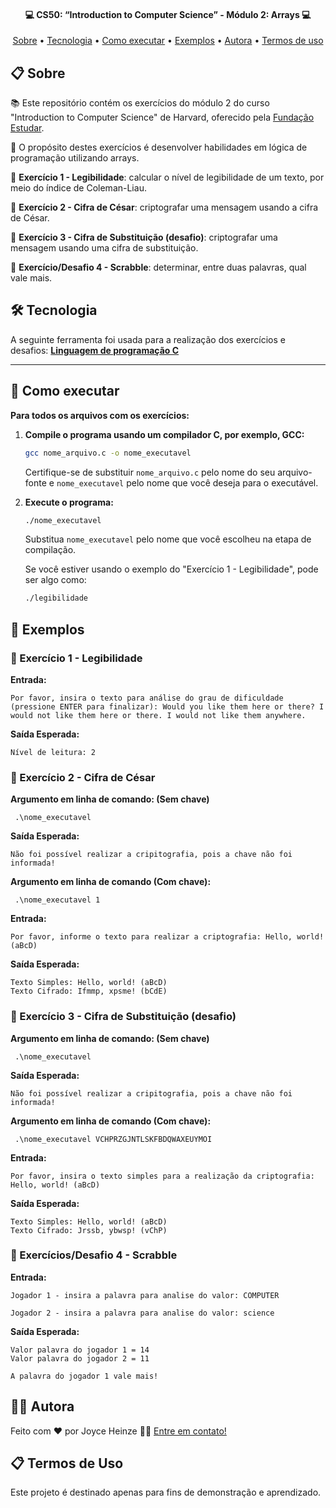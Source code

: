 <h4 align="center"> 
	💻 CS50: “Introduction to Computer Science” - Módulo 2: Arrays 💻
</h4>

<p align="center">
 <a href="#sobre">Sobre</a> •
 <a href="#tecnologia">Tecnologia</a> • 
 <a href="#executar">Como executar</a> • 
 <a href="#exemplos">Exemplos</a> • 
 <a href="#autora">Autora</a> • 
 <a href="#termos">Termos de uso</a>
</p>

## <a name ="sobre"></a>📋 Sobre

📚 Este repositório contém os exercícios do módulo 2 do curso "Introduction to Computer Science" de Harvard, oferecido pela [Fundação Estudar](https://perfil.napratica.org.br/e).

🎯 O propósito destes exercícios é desenvolver habilidades em lógica de programação utilizando arrays. 

📌 **Exercício 1 - Legibilidade**: calcular o nível de legibilidade de um texto, por meio do índice de Coleman-Liau.

📌 **Exercício 2 - Cifra de César**: criptografar uma mensagem usando a cifra de César.

📌 **Exercício 3 - Cifra de Substituição (desafio)**: criptografar uma mensagem usando uma cifra de substituição.

📌 **Exercício/Desafio 4 - Scrabble**: determinar, entre duas palavras, qual vale mais.

##  <a name="tecnologia"></a>🛠 Tecnologia

A seguinte ferramenta foi usada para a realização dos exercícios e desafios: **[Linguagem de programação C](https://devdocs.io/c/)**
  
---

## 🚀 <a name="executar"></a>Como executar

**Para todos os arquivos com os exercícios:**

1. **Compile o programa usando um compilador C, por exemplo, GCC:**
    ```bash
    gcc nome_arquivo.c -o nome_executavel
    ```

    Certifique-se de substituir `nome_arquivo.c` pelo nome do seu arquivo-fonte e `nome_executavel` pelo nome que você deseja para o executável.

2. **Execute o programa:**
    ```bash
    ./nome_executavel
    ```
    Substitua `nome_executavel` pelo nome que você escolheu na etapa de compilação.

    Se você estiver usando o exemplo do "Exercício 1 - Legibilidade", pode ser algo como:
    ```bash
    ./legibilidade
    ```

## 🧪 <a name="exemplos"></a>Exemplos

### 📑 Exercício 1 - Legibilidade

**Entrada:**
```plaintext
Por favor, insira o texto para análise do grau de dificuldade (pressione ENTER para finalizar): Would you like them here or there? I would not like them here or there. I would not like them anywhere.
```

**Saída Esperada:**
```plaintext
Nível de leitura: 2
```

### 📑 Exercício 2 - Cifra de César

**Argumento em linha de comando: (Sem chave)**

```plaintext
 .\nome_executavel
```

**Saída Esperada:**
```plaintext
Não foi possível realizar a cripitografia, pois a chave não foi informada!
```

**Argumento em linha de comando (Com chave):**

```plaintext
 .\nome_executavel 1
```

**Entrada:**
```plaintext
Por favor, informe o texto para realizar a criptografia: Hello, world! (aBcD)
```

**Saída Esperada:**
```plaintext
Texto Simples: Hello, world! (aBcD)
Texto Cifrado: Ifmmp, xpsme! (bCdE)
```

### 📑 Exercício 3 - Cifra de Substituição (desafio)

**Argumento em linha de comando: (Sem chave)**

```plaintext
 .\nome_executavel
```

**Saída Esperada:**
```plaintext
Não foi possível realizar a cripitografia, pois a chave não foi informada!
```

**Argumento em linha de comando (Com chave):**

```plaintext
 .\nome_executavel VCHPRZGJNTLSKFBDQWAXEUYMOI
```

**Entrada:**
```plaintext
Por favor, insira o texto simples para a realização da criptografia: Hello, world! (aBcD) 
```

**Saída Esperada:**
```plaintext
Texto Simples: Hello, world! (aBcD)
Texto Cifrado: Jrssb, ybwsp! (vChP)
```

### 📑 Exercícios/Desafio 4 - Scrabble

**Entrada:**
```plaintext
Jogador 1 - insira a palavra para analise do valor: COMPUTER

Jogador 2 - insira a palavra para analise do valor: science
```

**Saída Esperada:**
```plaintext
Valor palavra do jogador 1 = 14  
Valor palavra do jogador 2 = 11  

A palavra do jogador 1 vale mais!
```

## <a name="autora"></a>👩‍💻 Autora

Feito com ❤️ por Joyce Heinze 👋🏽 [Entre em contato!](mailto:joyceheinze@ufrrj.br)

## <a name="termos"></a>📋 Termos de Uso

Este projeto é destinado apenas para fins de demonstração e aprendizado.
